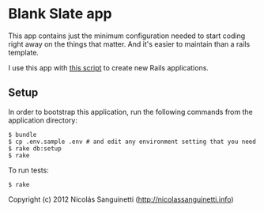 Blank Slate app
===============

This app contains just the minimum configuration needed to start coding right
away on the things that matter. And it's easier to maintain than a rails
template.

I use this app with [this script][script] to create new Rails applications.

[script]: https://gist.github.com/3063978

Setup
-----

In order to bootstrap this application, run the following commands from the
application directory:

    $ bundle
    $ cp .env.sample .env # and edit any environment setting that you need
    $ rake db:setup
    $ rake

To run tests:

    $ rake

Copyright (c) 2012 Nicolás Sanguinetti (http://nicolassanguinetti.info)
